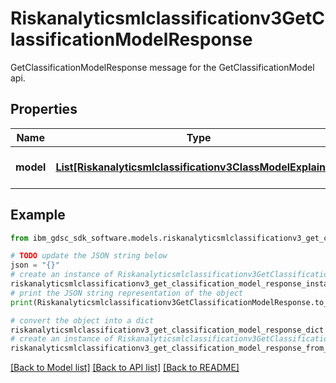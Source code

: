 # Riskanalyticsmlclassificationv3GetClassificationModelResponse

GetClassificationModelResponse message for the GetClassificationModel api.

## Properties

Name | Type | Description | Notes
------------ | ------------- | ------------- | -------------
**model** | [**List[Riskanalyticsmlclassificationv3ClassModelExplained]**](Riskanalyticsmlclassificationv3ClassModelExplained.md) | Classification model weights. | [optional] 

## Example

```python
from ibm_gdsc_sdk_software.models.riskanalyticsmlclassificationv3_get_classification_model_response import Riskanalyticsmlclassificationv3GetClassificationModelResponse

# TODO update the JSON string below
json = "{}"
# create an instance of Riskanalyticsmlclassificationv3GetClassificationModelResponse from a JSON string
riskanalyticsmlclassificationv3_get_classification_model_response_instance = Riskanalyticsmlclassificationv3GetClassificationModelResponse.from_json(json)
# print the JSON string representation of the object
print(Riskanalyticsmlclassificationv3GetClassificationModelResponse.to_json())

# convert the object into a dict
riskanalyticsmlclassificationv3_get_classification_model_response_dict = riskanalyticsmlclassificationv3_get_classification_model_response_instance.to_dict()
# create an instance of Riskanalyticsmlclassificationv3GetClassificationModelResponse from a dict
riskanalyticsmlclassificationv3_get_classification_model_response_from_dict = Riskanalyticsmlclassificationv3GetClassificationModelResponse.from_dict(riskanalyticsmlclassificationv3_get_classification_model_response_dict)
```
[[Back to Model list]](../README.md#documentation-for-models) [[Back to API list]](../README.md#documentation-for-api-endpoints) [[Back to README]](../README.md)


